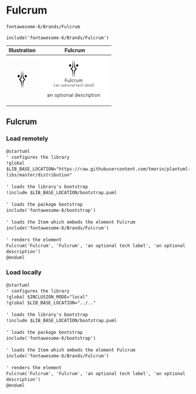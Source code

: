 # Fulcrum


```text
fontawesome-6/Brands/Fulcrum
```

```text
include('fontawesome-6/Brands/Fulcrum')
```



| Illustration | Fulcrum |
| :---: | :---: |
| ![illustration for Illustration](../../fontawesome-6/Brands/Fulcrum.png) | ![illustration for Fulcrum](../../fontawesome-6/Brands/Fulcrum.Local.png) |




## Fulcrum

### Load remotely
```plantuml
@startuml
' configures the library
!global $LIB_BASE_LOCATION="https://raw.githubusercontent.com/tmorin/plantuml-libs/master/distribution"

' loads the library's bootstrap
!include $LIB_BASE_LOCATION/bootstrap.puml

' loads the package bootstrap
include('fontawesome-6/bootstrap')

' loads the Item which embeds the element Fulcrum
include('fontawesome-6/Brands/Fulcrum')

' renders the element
Fulcrum('Fulcrum', 'Fulcrum', 'an optional tech label', 'an optional description')
@enduml
```

### Load locally
```plantuml
@startuml
' configures the library
!global $INCLUSION_MODE="local"
!global $LIB_BASE_LOCATION="../.."

' loads the library's bootstrap
!include $LIB_BASE_LOCATION/bootstrap.puml

' loads the package bootstrap
include('fontawesome-6/bootstrap')

' loads the Item which embeds the element Fulcrum
include('fontawesome-6/Brands/Fulcrum')

' renders the element
Fulcrum('Fulcrum', 'Fulcrum', 'an optional tech label', 'an optional description')
@enduml
```

